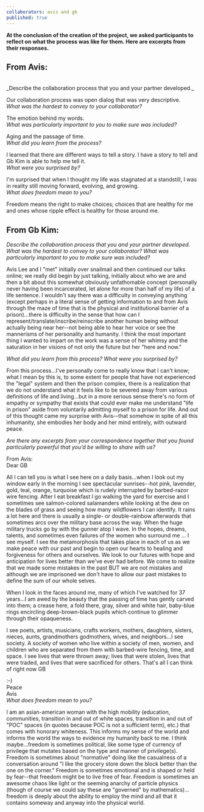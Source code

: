 ```yaml
---
collaborators: avis and gb
published: true
---
```

**At the conclusion of the creation of the project, we asked participants to reflect on what the process was like for them. Here are excerpts from their responses.**

## From Avis:
<br>
_Describe the collaboration process that you and your partner developed._

Our collaboration process was open dialog that was very descriptive.
<br>
_What was the hardest to convey to your collaborator?_

The emotion behind my words.
<br>
_What was particularly important to you to make sure was included?_

Aging and the passage of time.
<br>
_What did you learn from the process?_

I learned that there are different ways to tell a story. I have a story to tell and Gb Kim is able to help me tell it.
<br>
_What were you surprised by?_

I'm surprised that when I thought my life was stagnated at a standstill, I was in reality still moving forward, evolving, and growing.
<br>
_What does freedom mean to you?_

Freedom means the right to make choices; choices that are healthy for me and ones whose ripple effect is healthy for those around me.

## From Gb Kim:

_Describe the collaboration process that you and your partner developed. What was the hardest to convey to your collaborator? What was particularly important to you to make sure was included?_

Avis Lee and I "met" initially over snailmail and then continued our talks online; we really did begin by just talking, initially about who we are and then a bit about this somewhat obviously unfathomable concept (personally never having been incarcerated, let alone for more than half of my life) of a life sentence. I wouldn't say there was a difficulty in conveying anything (except perhaps in a literal sense of getting information to and from Avis through the maze of time that is the physical and institutional barrier of a prison)...there is difficulty in the sense that how can I represent/translate/inscribe/reinscribe another human being without actually being near her--not being able to hear her voice or see the mannerisms of her personality and humanity. I think the most important thing I wanted to impart on the work was a sense of her whimsy and the saturation in her visions of not only the future but her "here and now."

_What did you learn from this process? What were you surprised by?_

From this process...I've personally come to really know that I can't know; what I mean by this is, to some extent for people that have not experienced the "legal" system and then the prison complex, there is a realization that we do not understand what it feels like to be severed away from various definitions of life and living...but in a more serious sense there's no form of empathy or sympathy that exists that could ever make me understand "life in prison" aside from voluntarily admitting myself to a prison for life. And out of this thought came my surprise with Avis--that somehow in spite of all this inhumanity, she embodies her body and her mind entirely, with outward peace.

_Are there any excerpts from your correspondence together that you found particularly powerful that you’d be willing to share with us?_

From Avis:
<br>
Dear GB

All I can tell you is what I see here on a daily basis...when I look out my window early in the morning I see spectacular sunrises--hot pink, lavender, gold, teal, orange, turquoise which is rudely interrupted by barbed-razor wire fencing. After I eat breakfast I go walking the yard for exercise and I sometimes see salmon-colored salamanders while looking at the dew on the blades of grass and seeing how many wildflowers I can identify. It rains a lot here and there is usually a single- or double-rainbow afterwards that sometimes arcs over the military base across the way. When the huge military trucks go by with the gunner atop I wave. In the hopes, dreams, talents, and sometimes even failures of the women who surround me ... I see myself. I see the metamorphosis that takes place in each of us as we make peace with our past and begin to open our hearts to healing and forgiveness for others and ourselves. We look to our futures with hope and anticipation for lives better than we've ever had before. We come to realize that we made some mistakes in the past BUT we are not mistakes and although we are imprisoned we don't have to allow our past mistakes to define the sum of our whole selves.

When I look in the faces around me, many of which I've watched for 37 years...I am awed by the beauty that the passing of time has gently carved into them; a crease here, a fold there, gray, silver and white hair, baby-blue rings encircling deep-brown-black pupils which continue to glimmer through their opaqueness.

I see poets, artists, musicians, crafts workers, mothers, daughters, sisters, nieces, aunts, grandmothers godmothers, wives, and neighbors...I see society. A society of women who live within a society of men, women, and children who are separated from them with barbed-wire fencing, time, and space. I see lives that were thrown away; lives that were stolen, lives that were traded, and lives that were sacrificed for others. That's all I can think of right now GB 

:-)
<br>
Peace
<br>
Avis
<br>
_What does freedom mean to you?_

I am an asian-american woman with the high mobility (education, communities, transition in and out of white spaces, transition in and out of "POC" spaces (in quotes because POC is not a sufficient term), etc.) that comes with honorary whiteness. This informs my sense of the world and informs the world the ways to evidence my humanity back to me. I think maybe...freedom is sometimes political, like some type of currency of privilege that mutates based on the type and manner of privilege(s). Freedom is sometimes about "normative" doing like the casualness of a conversation around "I like the grocery store down the block better than the one on the corner." Freedom is sometimes emotional and is shaped or held by fear--that freedom might be to live free of fear. Freedom is sometimes an awesome chaos like light or the seeming anarchy of particle physics (though of course we could say these are "governed" by mathematics)... freedom is deeply about the ability to employ the mind and all that it contains someway and anyway into the physical world.

